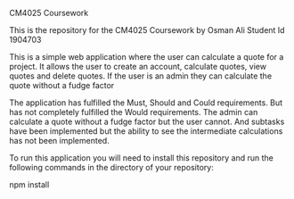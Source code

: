 CM4025 Coursework

This is the repository for the CM4025 Coursework by Osman Ali Student Id 1904703

This is a simple web application where the user can calculate a quote for a project. It allows the user to create an account, calculate quotes, view quotes and delete quotes.
If the user is an admin they can calculate the quote without a fudge factor

The application has fulfilled the Must, Should and Could requirements. But has not completely fulfilled the Would requirements. The admin can calculate a quote without a fudge factor but the user cannot. And subtasks have been implemented but the ability to see the intermediate calculations has not been implemented.

To run this application you will need to install this repository and run the following commands in the directory of your repository:

npm install
